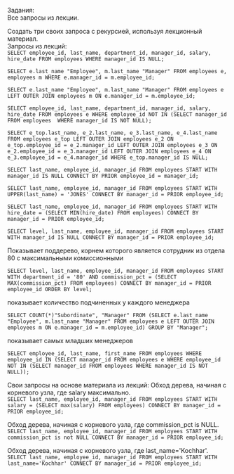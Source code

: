 Задания:<br />
Все запросы из лекции. <br />

Создать три своих запроса с рекурсией, используя лекционный материал.<br />
Запросы из лекций:<br />
```SELECT employee_id, last_name, department_id, manager_id, salary, hire_date FROM employees WHERE manager_id IS NULL;``` 


```SELECT e.last_name "Employee", m.last_name "Manager" FROM employees e, employees m WHERE e.manager_id = m.employee_id;```




```SELECT e.last_name "Employee", m.last_name "Manager" FROM employees e LEFT OUTER JOIN employees m ON e.manager_id = m.employee_id;```




```SELECT employee_id, last_name, department_id, manager_id, salary, hire_date FROM employees e WHERE employee_id NOT IN (SELECT manager_id FROM employees  WHERE manager_id IS NOT NULL);```



```SELECT e_top.last_name, e_2.last_name, e_3.last_name, e_4.last_name FROM employees e_top LEFT OUTER JOIN employees e_2 ON e_top.employee_id = e_2.manager_id LEFT OUTER JOIN employees e_3 ON e_2.employee_id = e_3.manager_id LEFT OUTER JOIN employees e_4 ON e_3.employee_id = e_4.manager_id WHERE e_top.manager_id IS NULL;```



```SELECT last_name, employee_id, manager_id FROM employees START WITH manager_id IS NULL CONNECT BY PRIOR employee_id = manager_id;```
 


```SELECT last_name, employee_id, manager_id FROM employees START WITH UPPER(last_name) = 'JONES' CONNECT BY manager_id = PRIOR employee_id;```






```SELECT last_name, employee_id, manager_id FROM employees START WITH hire_date = (SELECT MIN(hire_date) FROM employees) CONNECT BY manager_id = PRIOR employee_id;```

 


```SELECT level, last_name, employee_id, manager_id FROM employees START WITH manager_id IS NULL CONNECT BY manager_id = PRIOR employee_id;```
 


Показывает поддерево, корнем которого является сотрудник из отдела 80 с максимальными комиссионными<br />

```SELECT level, last_name, employee_id, manager_id FROM employees START WITH department_id = '80' AND commission_pct = (SELECT MAX(commission_pct) FROM employees) CONNECT BY manager_id = PRIOR employee_id ORDER BY level;```




показывает количество подчиненных у каждого менеджера<br />

```SELECT COUNT(*)"Subordinate", "Manager" FROM (SELECT e.last_name "Employee", m.last_name "Manager" FROM employees e LEFT OUTER JOIN employees m ON e.manager_id = m.employee_id) GROUP BY "Manager";```



показывает самых младших менеджеров<br />

```SELECT employee_id, last_name, first_name FROM employees WHERE employee_id IN (SELECT manager_id FROM employees e WHERE employee_id NOT IN (SELECT manager_id FROM employees WHERE manager_id IS NOT NULL));```



Свои запросы  на основе материала из лекций:
Обход дерева, начиная с корневого узла, где salary максимально.<br />
```SELECT last_name, employee_id, manager_id FROM employees START WITH salary = (SELECT max(salary) FROM employees) CONNECT BY manager_id = PRIOR employee_id;```


Обход дерева, начиная с корневого узла, где commission_pct is NULL.<br />
```SELECT last_name, employee_id, manager_id FROM employees START WITH commission_pct is not NULL CONNECT BY manager_id = PRIOR employee_id;```

Обход дерева, начиная с корневого узла, где last_name='Kochhar'.<br />
```SELECT last_name, employee_id, manager_id FROM employees START WITH last_name='Kochhar' CONNECT BY manager_id = PRIOR employee_id;```



 





